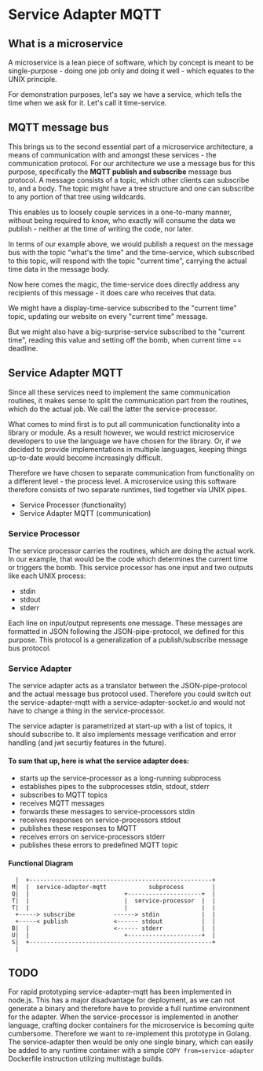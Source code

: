 # Service Adapter MQTT #

## What is a microservice ##
A microservice is a lean piece of software, which by concept is meant to be single-purpose - doing one job only and doing it well - which equates to the UNIX principle. 

For demonstration purposes, let's say we have a service, which tells the time when we ask for it. Let's call it time-service.

## MQTT message bus ##
This brings us to the second essential part of a microservice architecture, a means of communication with and amongst these services - the communication protocol. For our architecture we use a message bus for this purpose, specifically the **MQTT publish and subscribe** message bus protocol. A message consists of a topic, which other clients can subscribe to, and a body. The topic might have a tree structure and one can subscribe to any portion of that tree using wildcards.

This enables us to loosely couple services in a one-to-many manner, without being required to know, who exactly will consume the data we publish - neither at the time of writing the code, nor later.

In terms of our example above, we would publish a request on the message bus with the topic "what's the time" and the time-service, which subscribed to this topic, will respond with the topic "current time", carrying the actual time data in the message body.

Now here comes the magic, the time-service does directly address any recipients of this message - it does care who receives that data.

We might have a display-time-service subscribed to the "current time" topic, updating our website on every "current time" message.

But we might also have a big-surprise-service subscribed to the "current time", reading this value and setting off the bomb, when current time == deadline.

## Service Adapter MQTT ##

Since all these services need to implement the same communication routines, it makes sense to split the communication part from the routines, which do the actual job. We call the latter the service-processor.

What comes to mind first is to put all communication functionality into a library or module. As a result however, we would restrict microservice developers to use the language we have chosen for the library. Or, if we decided to provide implementations in multiple languages, keeping things up-to-date would become increasingly difficult.

Therefore we have chosen to separate communication from functionality on a different level - the process level. A microservice using this software therefore consists of two separate runtimes, tied together via UNIX pipes.

* Service Processor (functionality)
* Service Adapter MQTT (communication)

### Service Processor ###

The service processor carries the routines, which are doing the actual work. In our example, that would be the code which determines the current time or triggers the bomb. This service processor has one input and two outputs like each UNIX process:
* stdin
* stdout
* stderr

Each line on input/output represents one message. These messages are formatted in JSON following the JSON-pipe-protocol, we defined for this purpose. This protocol is a generalization of a publish/subscribe message bus protocol.

### Service Adapter ###

The service adapter acts as a translator between the JSON-pipe-protocol and the actual message bus protocol used. Therefore you could switch out the service-adapter-mqtt with a service-adapter-socket.io and would not have to change a thing in the service-processor.

The service adapter is parametrized at start-up with a list of topics, it should subscribe to. It also implements message verification and error handling (and jwt securtiy features in the future).

#### To sum that up, here is what the service adapter does: ####
* starts up the service-processor as a long-running subprocess
* establishes pipes to the subprocesses stdin, stdout, stderr
* subscribes to MQTT topics
* receives MQTT messages
* forwards these messages to service-processors stdin
* receives responses on service-processors stdout
* publishes these responses to MQTT
* receives errors on service-processors stderr
* publishes these errors to predefined MQTT topic

#### Functional Diagram ####
```
  |  +----------------------------------------------------+
 M|  |  service-adapter-mqtt            subprocess        |
 Q|  |                           +---------------------+  |
 T|  |                           |  service-processor  |  |
 T|  |                           |                     |  |
  +-----> subscribe           ------> stdin            |  |
  +-----< publish             <------ stdout           |  |
 B|  |                        <------ stderr           |  |
 U|  |                           +---------------------+  |
 S|  +----------------------------------------------------+
  |
```

## TODO ##

For rapid prototyping service-adapter-mqtt has been implemented in node.js. This has a major disadvantage for deployment, as we can not generate a binary and therefore have to provide a full runtime environment for the adapter. When the service-processor is implemented in another language, crafting docker containers for the microservice is becoming quite cumbersome. Therefore we want to re-implement this prototype in Golang. The service-adapter then would be only one single binary, which can easily be added to any runtime container with a simple `COPY from=service-adapter` Dockerfile instruction utilizing multistage builds.